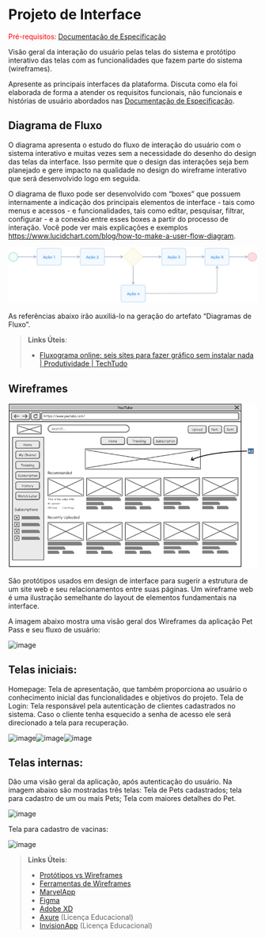 
# Projeto de Interface

<span style="color:red">Pré-requisitos: <a href="2-Especificação do Projeto.md"> Documentação de Especificação</a></span>

Visão geral da interação do usuário pelas telas do sistema e protótipo interativo das telas com as funcionalidades que fazem parte do sistema (wireframes).

 Apresente as principais interfaces da plataforma. Discuta como ela foi elaborada de forma a atender os requisitos funcionais, não funcionais e histórias de usuário abordados nas <a href="2-Especificação do Projeto.md"> Documentação de Especificação</a>.

## Diagrama de Fluxo

O diagrama apresenta o estudo do fluxo de interação do usuário com o sistema interativo e  muitas vezes sem a necessidade do desenho do design das telas da interface. Isso permite que o design das interações seja bem planejado e gere impacto na qualidade no design do wireframe interativo que será desenvolvido logo em seguida.

O diagrama de fluxo pode ser desenvolvido com “boxes” que possuem internamente a indicação dos principais elementos de interface - tais como menus e acessos - e funcionalidades, tais como editar, pesquisar, filtrar, configurar - e a conexão entre esses boxes a partir do processo de interação. Você pode ver mais explicações e exemplos https://www.lucidchart.com/blog/how-to-make-a-user-flow-diagram.

![Exemplo de Diagrama de Fluxo](img/diagramafluxo2.jpg)

As referências abaixo irão auxiliá-lo na geração do artefato “Diagramas de Fluxo”.

> **Links Úteis**:
> - [Fluxograma online: seis sites para fazer gráfico sem instalar nada | Produtividade | TechTudo](https://www.techtudo.com.br/listas/2019/03/fluxograma-online-seis-sites-para-fazer-grafico-sem-instalar-nada.ghtml)

## Wireframes

![Exemplo de Wireframe](img/wireframe-example.png)

São protótipos usados em design de interface para sugerir a estrutura de um site web e seu relacionamentos entre suas páginas. Um wireframe web é uma ilustração semelhante do layout de elementos fundamentais na interface.
 
 A imagem abaixo mostra uma visão geral dos Wireframes da aplicação Pet Pass e seu fluxo de usuário:
 
![image](https://user-images.githubusercontent.com/83302547/200189432-f5602ed3-0e97-41a3-aca7-af04abd330b8.png)

## Telas iniciais:
  Homepage: Tela de apresentação, que também proporciona ao usuário o conhecimento inicial das funcionalidades e objetivos do projeto.
  Tela de Login: Tela responsável pela autenticação de clientes cadastrados no sistema. Caso o cliente tenha esquecido a senha de acesso ele será direcionado a tela para recuperação.
 
 ![image](https://user-images.githubusercontent.com/83302547/200189521-b31b4f45-1ba2-4529-b584-0e4d335af210.png)![image](https://user-images.githubusercontent.com/83302547/200139136-3cfe3daf-b471-45a9-a4b9-2f027c69d777.png)![image](https://user-images.githubusercontent.com/83302547/200189528-6f39933e-34c9-413b-a2cb-9f1023ba012a.png)


## Telas internas:
Dão uma visão geral da aplicação, após autenticação do usuário. Na imagem abaixo são mostradas três telas: Tela de Pets cadastrados; tela para cadastro de um ou mais Pets; Tela com maiores detalhes do Pet.

![image](https://user-images.githubusercontent.com/83302547/200189499-4f3a4f44-ffda-4b98-9276-d5edfb6a6591.png) 

Tela para cadastro de vacinas:

![image](https://user-images.githubusercontent.com/83302547/200139285-bab68db4-fd74-4303-9afb-3c27706d7835.png)
 
> **Links Úteis**:
> - [Protótipos vs Wireframes](https://www.nngroup.com/videos/prototypes-vs-wireframes-ux-projects/)
> - [Ferramentas de Wireframes](https://rockcontent.com/blog/wireframes/)
> - [MarvelApp](https://marvelapp.com/developers/documentation/tutorials/)
> - [Figma](https://www.figma.com/)
> - [Adobe XD](https://www.adobe.com/br/products/xd.html#scroll)
> - [Axure](https://www.axure.com/edu) (Licença Educacional)
> - [InvisionApp](https://www.invisionapp.com/) (Licença Educacional)
